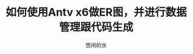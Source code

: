 ---
slug: antv-x6-er
title: 如何使用Antv x6做ER图，并进行数据管理跟代码生成
author: 悠闲的水
author_title: 自由开发者
author_url: https://github.com/rxdrag
author_image_url: /img/avatar.jpg
tags: [低代码, 前端]
---